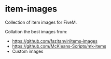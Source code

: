 # item-images
Collection of item images for FiveM.

Collation the best images from:
- https://github.com/fazitanvir/items-images
- https://github.com/McKleans-Scripts/mk-items
- Custom images
